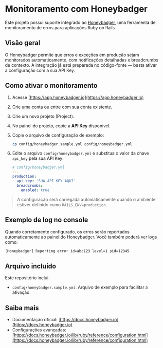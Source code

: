 # Monitoramento com Honeybadger

Este projeto possui suporte integrado ao [Honeybadger](https://www.honeybadger.io), uma ferramenta de monitoramento de erros para aplicações Ruby on Rails.

## Visão geral

O Honeybadger permite que erros e exceções em produção sejam monitorados automaticamente, com notificações detalhadas e breadcrumbs de contexto. A integração já está preparada no código-fonte — basta ativar a configuração com a sua API Key.

## Como ativar o monitoramento

1. Acesse [https://app.honeybadger.io](https://app.honeybadger.io)
2. Crie uma conta ou entre com sua conta existente.
3. Crie um novo projeto (Project).
4. No painel do projeto, copie a **API Key** disponível.
5. Copie o arquivo de configuração de exemplo:

   ```bash
   cp config/honeybadger.sample.yml config/honeybadger.yml
   ```

6. Edite o arquivo `config/honeybadger.yml` e substitua o valor da chave `api_key` pela sua API Key:

   ```yaml
   # config/honeybadger.yml
   ---
   production:
     api_key: 'SUA_API_KEY_AQUI'
     breadcrumbs:
       enabled: true
   ```

> A configuração será carregada automaticamente quando o ambiente estiver definido como `RAILS_ENV=production`.

## Exemplo de log no console

Quando corretamente configurado, os erros serão reportados automaticamente ao painel do Honeybadger. Você também poderá ver logs como:

```bash
[Honeybadger] Reporting error id=abc123 level=1 pid=12345
```

## Arquivo incluído

Este repositório inclui:

- `config/honeybadger.sample.yml`: Arquivo de exemplo para facilitar a ativação.

## Saiba mais

- Documentação oficial: [https://docs.honeybadger.io](https://docs.honeybadger.io)
- Configurações avançadas: [https://docs.honeybadger.io/lib/ruby/reference/configuration.html](https://docs.honeybadger.io/lib/ruby/reference/configuration.html)
